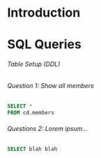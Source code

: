 # Introduction

# SQL Queries

###### Table Setup (DDL)

###### Question 1: Show all members

```sql
SELECT *
FROM cd.members
```

###### Questions 2: Lorem ipsum...

```sql
SELECT blah blah
```
